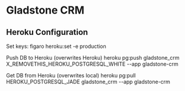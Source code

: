 # Gladstone CRM


## Heroku Configuration

Set keys:
figaro heroku:set -e production

Push DB to Heroku (overwrites Heroku)
heroku pg:push gladstone_crm X_REMOVETHIS_HEROKU_POSTGRESQL_WHITE --app gladstone-crm

Get DB from Heroku (overwrites local)
heroku pg:pull HEROKU_POSTGRESQL_JADE gladstone_crm --app gladstone-crm
